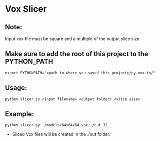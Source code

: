 # Vox Slicer

## Note:
Input vox file must be square and a multiple of the output slice size

## Make sure to add the root of this project to the PYTHON_PATH

`export PYTHONPATH="<path to where you saved this project>/py-vox-io/"`

## Usage: 
`python slicer.js <input filename> <output folder> <slice size>`

## Example:
`python slicer.py ./models/64x64x64.vox ./out 32`

 - Sliced Vox files will be created in the ./out folder.
